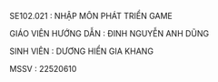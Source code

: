 SE102.021 : NHẬP MÔN PHÁT TRIỂN GAME 

GIÁO VIÊN HƯỚNG DẪN : ĐINH NGUYỄN ANH DŨNG

SINH VIÊN : DƯƠNG HIỂN GIA KHANG

MSSV : 22520610
